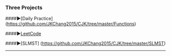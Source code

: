 ### Three Projects

####:arrow_forward:[Daily Practice] (https://github.com/JKChang2015/CJK/tree/master/Functions)

####:arrow_forward:[LeetCode](https://github.com/JKChang2015/CJK/tree/master/LeetCode)

####:arrow_forward:[SLMST] (https://github.com/JKChang2015/CJK/tree/master/SLMST)

---
